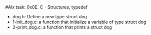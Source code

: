 #Alx task: 0x0E. C - Structures, typedef

* dog.h: Define a new type struct dog
* 1-init_dog.c: a function that initialize a variable of type struct dog
* 2-print_dog.c: a function that prints a struct dog
